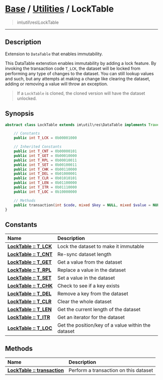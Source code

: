 # [Base](base.md) / [Utilities](util.md) / LockTable
 > im\util\res\LockTable
____

## Description
Extension to `DataTable` that enables immutability.

This DataTable extenstion enables immutability by adding a lock feature.
By invoking the transaction code `T_LCK`, the dataset will be locked from
performing any type of changes to the dataset. You can still lookup values and such,
but any attempts at making a change like clearing the dataset, adding or removing a value
will throw an exception.

 > If a `LockTable` is cloned, the cloned version will have the dataset unlocked.  

## Synopsis
```php
abstract class LockTable extends im\util\res\DataTable implements Traversable, IteratorAggregate {

    // Constants
    public int T_LCK = 0b00001000

    // Inherited Constants
    public int T_CNT = 0b00000101
    public int T_GET = 0b00010000
    public int T_RPL = 0b00010011
    public int T_SET = 0b00100011
    public int T_CHK = 0b00110000
    public int T_DEL = 0b01000001
    public int T_CLR = 0b01010101
    public int T_LEN = 0b01100000
    public int T_ITR = 0b01110000
    public int T_LOC = 0b10000000

    // Methods
    public transaction(int $code, mixed $key = NULL, mixed $value = NULL): mixed
}
```

## Constants
| Name | Description |
| :--- | :---------- |
| [__LockTable&nbsp;::&nbsp;T\_LCK__](util-LockTable-prop_T_LCK.md) | Lock the dataset to make it immutable |
| [__LockTable&nbsp;::&nbsp;T\_CNT__](util-LockTable-prop_T_CNT.md) | Re-sync dataset length |
| [__LockTable&nbsp;::&nbsp;T\_GET__](util-LockTable-prop_T_GET.md) | Get a value from the dataset |
| [__LockTable&nbsp;::&nbsp;T\_RPL__](util-LockTable-prop_T_RPL.md) | Replace a value in the dataset |
| [__LockTable&nbsp;::&nbsp;T\_SET__](util-LockTable-prop_T_SET.md) | Set a value in the dataset |
| [__LockTable&nbsp;::&nbsp;T\_CHK__](util-LockTable-prop_T_CHK.md) | Check to see if a key exists |
| [__LockTable&nbsp;::&nbsp;T\_DEL__](util-LockTable-prop_T_DEL.md) | Remove a key from the dataset |
| [__LockTable&nbsp;::&nbsp;T\_CLR__](util-LockTable-prop_T_CLR.md) | Clear the whole dataset |
| [__LockTable&nbsp;::&nbsp;T\_LEN__](util-LockTable-prop_T_LEN.md) | Get the current length of the dataset |
| [__LockTable&nbsp;::&nbsp;T\_ITR__](util-LockTable-prop_T_ITR.md) | Get an iterator for the dataset |
| [__LockTable&nbsp;::&nbsp;T\_LOC__](util-LockTable-prop_T_LOC.md) | Get the position/key of a value within the dataset |

## Methods
| Name | Description |
| :--- | :---------- |
| [__LockTable&nbsp;::&nbsp;transaction__](util-LockTable-transaction.md) | Perform a transaction on this dataset |
